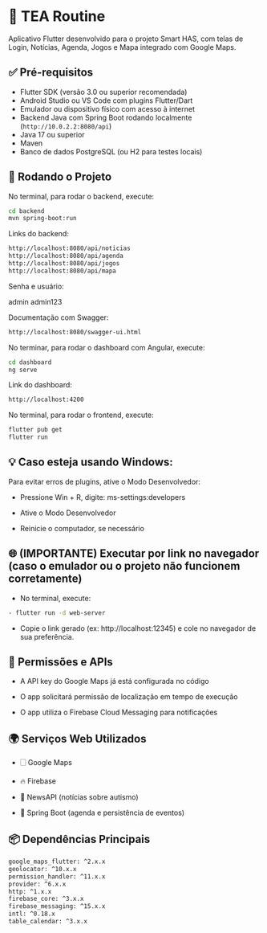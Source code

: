 # 📱 TEA Routine

Aplicativo Flutter desenvolvido para o projeto Smart HAS, com telas de Login, Notícias, Agenda, Jogos e Mapa integrado com Google Maps.

## ✅ Pré-requisitos

- Flutter SDK (versão 3.0 ou superior recomendada)
- Android Studio ou VS Code com plugins Flutter/Dart
- Emulador ou dispositivo físico com acesso à internet
- Backend Java com Spring Boot rodando localmente (`http://10.0.2.2:8080/api`)
- Java 17 ou superior
- Maven
- Banco de dados PostgreSQL (ou H2 para testes locais)

## 🚀 Rodando o Projeto

No terminal, para rodar o backend, execute:

```bash
cd backend
mvn spring-boot:run
```

Links do backend:

```bash
http://localhost:8080/api/noticias
http://localhost:8080/api/agenda
http://localhost:8080/api/jogos
http://localhost:8080/api/mapa
```

Senha e usuário:

admin
admin123

Documentação com Swagger:

```bash
http://localhost:8080/swagger-ui.html
```

No terminar, para rodar o dashboard com Angular, execute:

```bash
cd dashboard
ng serve
```

Link do dashboard:

```bash
http://localhost:4200
```

No terminal, para rodar o frontend, execute:

```bash
flutter pub get
flutter run
```

## 💡 Caso esteja usando Windows:

Para evitar erros de plugins, ative o Modo Desenvolvedor:

- Pressione Win + R, digite: ms-settings:developers

- Ative o Modo Desenvolvedor

- Reinicie o computador, se necessário

## 🌐 (IMPORTANTE) Executar por link no navegador (caso o emulador ou o projeto não funcionem corretamente)

- No terminal, execute:
  
```bash
- flutter run -d web-server
```

- Copie o link gerado (ex: http://localhost:12345) e cole no navegador de sua preferência.

## 🔐 Permissões e APIs

- A API key do Google Maps já está configurada no código

- O app solicitará permissão de localização em tempo de execução

- O app utiliza o Firebase Cloud Messaging para notificações

## 🌍 Serviços Web Utilizados

- 🗌 Google Maps

- 🔥 Firebase

- 📰 NewsAPI (notícias sobre autismo)

- 🧠 Spring Boot (agenda e persistência de eventos)

## 📦 Dependências Principais

```bash
google_maps_flutter: ^2.x.x
geolocator: ^10.x.x
permission_handler: ^11.x.x
provider: ^6.x.x
http: ^1.x.x
firebase_core: ^3.x.x
firebase_messaging: ^15.x.x
intl: ^0.18.x
table_calendar: ^3.x.x
```

